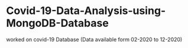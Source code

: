 # Covid-19-Data-Analysis-using-MongoDB-Database
worked on covid-19 Database (Data available  form 02-2020 to 12-2020)
